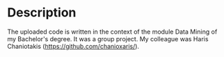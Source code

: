 # Description

The uploaded code is written in the context of the module Data Mining of my Bachelor's degree. It was a group project.
My colleague was Haris Chaniotakis (https://github.com/chanioxaris/).
